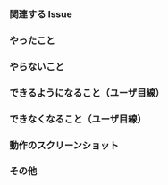 ### 関連する Issue
<!-- close #XXX で書くとリンクできて楽です -->


### やったこと
<!-- このプルリクで何をしたのか？ -->


### やらないこと
<!-- このプルリクでやらないことは何か？（あれば。無いなら「無し」でOK）（やらない場合は、いつやるのかを明記する。） -->


### できるようになること（ユーザ目線）
<!-- 何ができるようになるのか？（あれば。無いなら「無し」でOK） -->


### できなくなること（ユーザ目線）
<!-- 何ができなくなるのか？（あれば。無いなら「無し」でOK） -->


### 動作のスクリーンショット
<!-- スクリーンショットか動画でお願いします -->


### その他
<!-- レビューに関して何か気になることや注意してほしい点を書く -->
